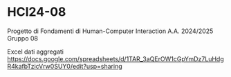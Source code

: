 # HCI24-08
Progetto di Fondamenti di Human-Computer Interaction A.A. 2024/2025 Gruppo 08

Excel dati aggregati
https://docs.google.com/spreadsheets/d/1TAR_3aQErOW1cGpYmDz7LuHdgR4kafbTzicVrw0SUY0/edit?usp=sharing

